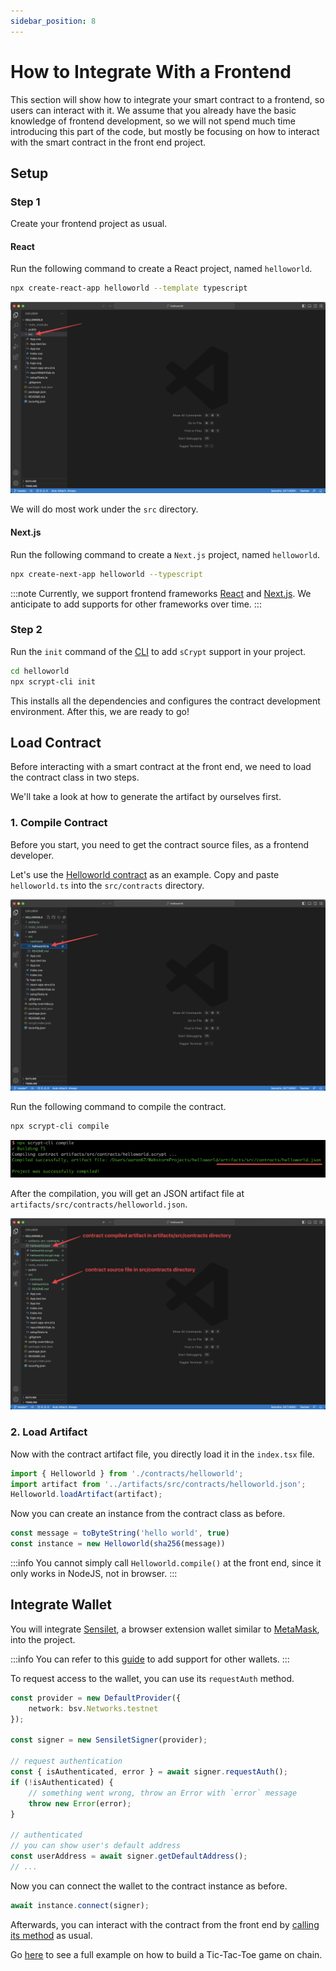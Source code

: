 ```yaml
---
sidebar_position: 8
---
```


# How to Integrate With a Frontend

This section will show how to integrate your smart contract to a frontend, so users can interact with it.
We assume that you already have the basic knowledge of frontend development, so we will not spend much time introducing this part of the code, but mostly be focusing on how to interact with the smart contract in the front end project.

## Setup

### Step 1
Create your frontend project as usual.
#### React

Run the following command to create a React project, named `helloworld`.

```bash
npx create-react-app helloworld --template typescript
```

![](../../static/img/react-scaffold.png)

We will do most work under the `src` directory.

#### Next.js

Run the following command to create a `Next.js` project, named `helloworld`.

```bash
npx create-next-app helloworld --typescript
```

:::note
Currently, we support frontend frameworks [React](https://react.dev) and [Next.js](https://nextjs.org/). We anticipate to add supports for other frameworks over time.
:::


### Step 2

Run the `init` command of the [CLI](../installation.md#the-scrypt-cli-tool) to add `sCrypt` support in your project.

```bash
cd helloworld
npx scrypt-cli init
```

This installs all the dependencies and configures the contract development environment.
After this, we are ready to go!

## Load Contract

Before interacting with a smart contract at the front end, we need to load the contract class in two steps.


We'll take a look at how to generate the artifact by ourselves first.

### 1. Compile Contract

Before you start, you need to get the contract source files, as a frontend developer.

Let's use the [Helloworld contract](../tutorials/hello-world.md) as an example. Copy and paste `helloworld.ts` into the `src/contracts` directory.

![](../../static/img/copy-contract-source.png)

Run the following command to compile the contract.

```bash
npx scrypt-cli compile
```

![](../../static/img/scrypt-cli-compile.png)

After the compilation, you will get an JSON artifact file at `artifacts/src/contracts/helloworld.json`.

![](../../static/img/contract-artifacts.png)

### 2. Load Artifact

Now with the contract artifact file, you directly load it in the `index.tsx` file.

```ts
import { Helloworld } from './contracts/helloworld';
import artifact from '../artifacts/src/contracts/helloworld.json';
Helloworld.loadArtifact(artifact);
```

Now you can create an instance from the contract class as before.
```ts
const message = toByteString('hello world', true)
const instance = new Helloworld(sha256(message))
```

:::info
You cannot simply call `Helloworld.compile()` at the front end, since it only works in NodeJS, not in browser.
:::

## Integrate Wallet

You will integrate [Sensilet](https://sensilet.com/), a browser extension wallet similar to [MetaMask](https://metamask.io/), into the project.

:::info
You can refer to this [guide](../advanced/how-to-add-a-signer.md) to add support for other wallets.
:::

To request access to the wallet, you can use its `requestAuth` method. 

```ts
const provider = new DefaultProvider({
    network: bsv.Networks.testnet
});

const signer = new SensiletSigner(provider);

// request authentication
const { isAuthenticated, error } = await signer.requestAuth();
if (!isAuthenticated) {
    // something went wrong, throw an Error with `error` message
    throw new Error(error);
}

// authenticated
// you can show user's default address
const userAddress = await signer.getDefaultAddress();
// ...
```

Now you can connect the wallet to the contract instance as before.
```ts
await instance.connect(signer);
```

Afterwards, you can interact with the contract from the front end by [calling its method](../how-to-deploy-and-call-a-contract/how-to-deploy-and-call-a-contract.md#contract-call) as usual.

Go [here](https://academy.scrypt.io) to see a full example on how to build a Tic-Tac-Toe game on chain.
